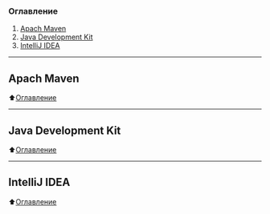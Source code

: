 ### Оглавление

1. [Apach Maven](#Apach-Maven)
2. [Java Development Kit](#Java-Development-Kit)
3. [IntelliJ IDEA](#IntelliJ-IDEA)

___
## Apach Maven


⬆️[Оглавление](#Оглавление)
___
## Java Development Kit



⬆️[Оглавление](#Оглавление)
___
## IntelliJ IDEA


⬆️[Оглавление](#Оглавление)
